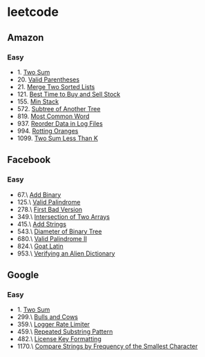 # leetcode
## Amazon
### Easy
- 1\. [Two Sum](https://github.com/meng-z/leetcode/tree/master/1_two_sum)
- 20\. [Valid Parentheses](https://github.com/meng-z/leetcode/tree/master/20_valid_parentheses)
- 21\. [Merge Two Sorted Lists](https://github.com/meng-z/leetcode/tree/master/21_merge_two_sorted_lists)
- 121\. [Best Time to Buy and Sell Stock](https://github.com/meng-z/leetcode/tree/master/121_best_time_to_buy_and_sell_stock)
- 155\. [Min Stack](https://github.com/meng-z/leetcode/tree/master/155_min_stack)
- 572\. [Subtree of Another Tree](https://github.com/meng-z/leetcode/tree/master/572_subtree_of_another_tree)
- 819\. [Most Common Word](https://github.com/meng-z/leetcode/tree/master/819_most_common_word)
- 937\. [Reorder Data in Log Files](https://github.com/meng-z/leetcode/tree/master/937_reorder_data_in_log_files)
- 994\. [Rotting Oranges](https://github.com/meng-z/leetcode/tree/master/994_rotting_oranges)
- 1099\. [Two Sum Less Than K](https://github.com/meng-z/leetcode/tree/master/1099_two_sum_less_than_k)


## Facebook
### Easy
- 67.\ [Add Binary]()
- 125.\ [Valid Palindrome]()
- 278.\ [First Bad Version]()
- 349.\ [Intersection of Two Arrays](https://github.com/meng-z/leetcode/tree/master/349_intersection_of_two_arrays)
- 415.\ [Add Strings]()
- 543.\ [Diameter of Binary Tree]()
- 680.\ [Valid Palindrome II]()
- 824.\ [Goat Latin]()
- 953.\ [Verifying an Alien Dictionary]()

## Google
### Easy
- 1\. [Two Sum](https://github.com/meng-z/leetcode/tree/master/1_two_sum)
- 299.\ [Bulls and Cows]()
- 359.\ [Logger Rate Limiter]()
- 459.\ [Repeated Substring Pattern]()
- 482.\ [License Key Formatting]()
- 1170.\ [Compare Strings by Frequency of the Smallest Character]()
